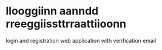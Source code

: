 # llooggiinn  aanndd  rreeggiissttrraattiioonn 
login and registration web application with verification email
